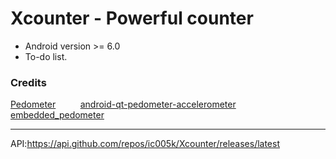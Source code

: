 # Xcounter - Powerful counter

* Android version >= 6.0
* To-do list.

### Credits

[Pedometer](https://github.com/vikasy/Pedometer)&nbsp; &nbsp; &nbsp; &nbsp; &nbsp;
[android-qt-pedometer-accelerometer](https://github.com/adct-the-experimenter/android-qt-pedometer-accelerometer)&nbsp; &nbsp; &nbsp; &nbsp; &nbsp;
[embedded_pedometer](https://github.com/nerajbobra/embedded_pedometer)&nbsp; &nbsp; &nbsp; &nbsp; &nbsp;

---

API:https://api.github.com/repos/ic005k/Xcounter/releases/latest
